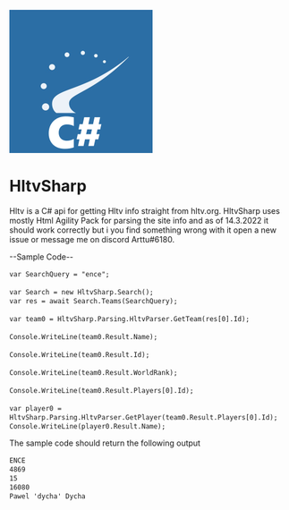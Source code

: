 ![logo](https://raw.githubusercontent.com/ArttuKuikka/HltvSharp/master/github_hltvsharp_logo.png)


# HltvSharp

Hltv is a C# api for getting Hltv info straight from hltv.org. HltvSharp uses mostly Html Agility Pack for parsing the site info and as of 14.3.2022 it should work correctly but i you find something wrong with it open a new issue or message me on discord Arttu#6180.


--Sample Code--

```
var SearchQuery = "ence";

var Search = new HltvSharp.Search();
var res = await Search.Teams(SearchQuery);

var team0 = HltvSharp.Parsing.HltvParser.GetTeam(res[0].Id);

Console.WriteLine(team0.Result.Name);

Console.WriteLine(team0.Result.Id);

Console.WriteLine(team0.Result.WorldRank);

Console.WriteLine(team0.Result.Players[0].Id);

var player0 = HltvSharp.Parsing.HltvParser.GetPlayer(team0.Result.Players[0].Id);
Console.WriteLine(player0.Result.Name);
```
The sample code should return the following output

```
ENCE
4869
15
16080
Pawel 'dycha' Dycha
```

